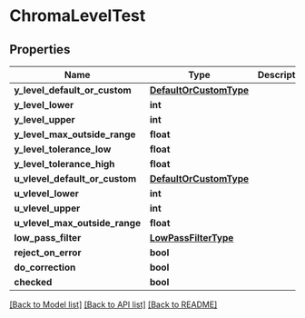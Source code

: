 # ChromaLevelTest

## Properties
Name | Type | Description | Notes
------------ | ------------- | ------------- | -------------
**y_level_default_or_custom** | [**DefaultOrCustomType**](DefaultOrCustomType.md) |  | [optional] 
**y_level_lower** | **int** |  | [optional] 
**y_level_upper** | **int** |  | [optional] 
**y_level_max_outside_range** | **float** |  | [optional] 
**y_level_tolerance_low** | **float** |  | [optional] 
**y_level_tolerance_high** | **float** |  | [optional] 
**u_vlevel_default_or_custom** | [**DefaultOrCustomType**](DefaultOrCustomType.md) |  | [optional] 
**u_vlevel_lower** | **int** |  | [optional] 
**u_vlevel_upper** | **int** |  | [optional] 
**u_vlevel_max_outside_range** | **float** |  | [optional] 
**low_pass_filter** | [**LowPassFilterType**](LowPassFilterType.md) |  | [optional] 
**reject_on_error** | **bool** |  | [optional] 
**do_correction** | **bool** |  | [optional] 
**checked** | **bool** |  | [optional] 

[[Back to Model list]](../README.md#documentation-for-models) [[Back to API list]](../README.md#documentation-for-api-endpoints) [[Back to README]](../README.md)


